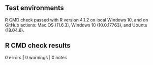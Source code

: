 ## Test environments

R CMD check passed with R version 4.1.2 on local Windows 10, and on GitHub actions: Mac OS (11.6.3), Windows 10 (10.0.17763), and Ubuntu (18.04.6). 

## R CMD check results

0 errors | 0 warnings | 0 notes
